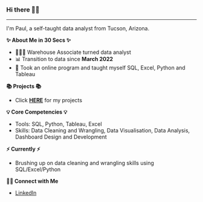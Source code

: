 ### Hi there 🙋‍♂️
--------------------------------

I'm Paul, a self-taught data analyst from Tucson, Arizona.

 **✨ About Me in 30 Secs ✨**

- 👩🏻‍💻 Warehouse Associate turned data analyst
- 📊 Transition to data since **March 2022**
- 📝 Took an online program and taught myself SQL, Excel, Python and Tableau

**📚 Projects 📚**

- Click **[HERE](https://github.com/PaulTomaine/Data-Portfolio/blob/main/README.md)** for my projects

**💡 Core Competencies 💡**

- Tools: SQL, Python, Tableau, Excel
- Skills: Data Cleaning and Wrangling, Data Visualisation, Data Analysis, Dashboard Design and Development

**⚡️ Currently ⚡️**

- Brushing up on data cleaning and wrangling skills using SQL/Excel/Python

**🙌🏻 Connect with Me**

- [LinkedIn](https://www.linkedin.com/in/paul-tomaine-53b536236/)
